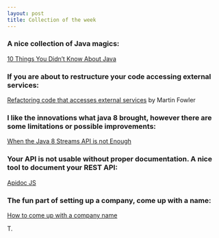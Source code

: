 ```yaml
---
layout: post
title: Collection of the week
---
```


### A nice collection of <strong>Java magic</strong>s:
<a href="http://blog.jooq.org/2014/11/03/10-things-you-didnt-know-about-java/" target="_target">10 Things You Didn’t Know About Java</a>

### If you are about to <strong>restructure your code</strong> accessing external services:
<a href="http://martinfowler.com/articles/refactoring-external-service.html" target="_target">Refactoring code that accesses external services</a> by Martin Fowler

### I like the innovations what <strong>java 8</strong> brought, however there are some limitations or possible improvements:
<a href="http://blog.jooq.org/2014/09/10/when-the-java-8-streams-api-is-not-enough/" target="_target">When the Java 8 Streams API is not Enough</a>

### Your API is not usable without proper documentation. A nice tool to <strong>document your REST API</strong>:
<a href="http://apidocjs.com/#demo" target="_blank">Apidoc JS</a>

### The fun part of <strong>setting up a company</strong>, come up with a name:
<a href="http://www.crunch.co.uk/startup-advice/2012/07/04/six-ways-to-come-up-with-a-great-company-name/" target="_target">How to come up with a company name</a>


T.